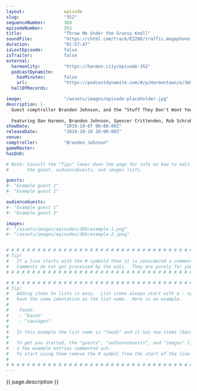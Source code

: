 ```yaml
---
layout:               episode
slug:                 "352"
sequenceNumber:       369
episodeNumber:        352
title:                "Throw Me Under the Grassy Knoll"
soundFile:            "https://chtbl.com/track/E2288/traffic.megaphone.fm/STA9902733683.mp3?updated=1570723578"
duration:             "01:57:47"
isLostEpisode:        false
isTrailer:            false
external:
  harmonCity:         "https://harmon.city/episode-352"
  podcastDynamite:
    hasMinutes:       false
    url:              "https://podcastdynamite.com/#/p/Harmontown/e/369/352"
  hallOfRecords:      

image:                "/assets/images/episode-placeholder.jpg"
description: |-
  Guest comptroller Brandon Johnson, and the "Stuff They Don't Want You to Know" podcast guys (Matt Frederick, Ben Bowlin and Noel Brown) talk podcasts, Harmonspiracies, and Schrab's "Creepshow" episode.
  
  Featuring Dan Harmon, Brandon Johnson, Spencer Crittenden, Rob Schrab, Matt Frederick, Ben Bowlin and Noel Brown.
showDate:             "2019-10-07 00:00:00Z"
releaseDate:          "2019-10-10 10:00:00Z"
venue:                
comptroller:          "Brandon Johnson"
gameMaster:           
hasDnD:               

# Note: Consult the "Tips" lower down the page for info on how to edit
#       the guest, audienceGuests, and images lists.

guests:
#- "Example guest 1"
#- "Example guest 2"

audienceGuests:
#- "Example guest 1"
#- "Example guest 2"

images:
#- "/assets/images/episodes/369/example-1.png"
#- "/assets/images/episodes/369/example-2.jpeg"


# # # # # # # # # # # # # # # # # # # # # # # # # # # # # # # # # # # # # # # # # # # # #
# Tip!
#   If a line starts with the # symbold then it is considered a comment.
#   Comments do not get processed by the wiki.  They are purely for your information.
# # # # # # # # # # # # # # # # # # # # # # # # # # # # # # # # # # # # # # # # # # # # #

# # # # # # # # # # # # # # # # # # # # # # # # # # # # # # # # # # # # # # # # # # # # #
# Tip!
#   Adding items to lists is easy.  List items always start with a - symbol and have
#   have the same identation as the list name.  Here is an example.
#
#    foods:
#    - "bacon"
#    - "sausages"
#
#   In this example the list name is "foods" and it has two items (bacon, and sausages).
#
#   To get you started, the "guests", "audienceGuests", and "images" lists below have
#   a few example entries commented out.
#   To start using them remove the # symbol from the start of the line.
#
# # # # # # # # # # # # # # # # # # # # # # # # # # # # # # # # # # # # # # # # # # # # #
---
```


<!-- The episode description will be rendered here -->
{{ page.description }}

<!-- Add your content BELOW here -->
<!-- vvvvvvvvvvvvvvvvvvvvvvvvvvv -->




<!-- ^^^^^^^^^^^^^^^^^^^^^^^^^^^ -->
<!-- Add your content ABOVE here -->

<!-- The episode gallery will be rendered here -->
